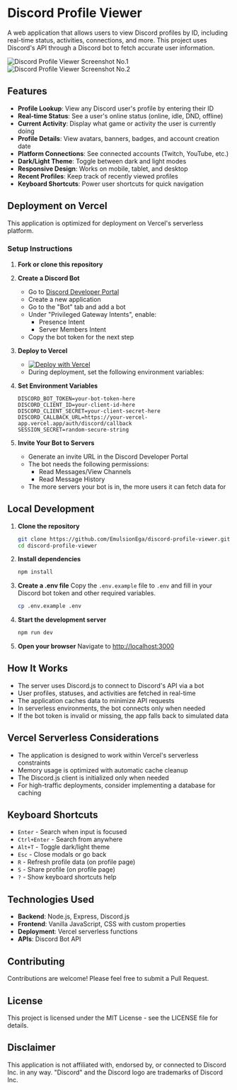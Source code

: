 # Discord Profile Viewer

A web application that allows users to view Discord profiles by ID, including real-time status, activities, connections, and more. This project uses Discord's API through a Discord bot to fetch accurate user information.

![Discord Profile Viewer Screenshot No.1](https://i.ibb.co/V0VxJf1B/Screenshot-2025-05-13-173322.png)
![Discord Profile Viewer Screenshot No.2](https://i.ibb.co/6J1C2mGq/Screenshot-2025-05-13-173702.png)

## Features

- **Profile Lookup**: View any Discord user's profile by entering their ID
- **Real-time Status**: See a user's online status (online, idle, DND, offline)
- **Current Activity**: Display what game or activity the user is currently doing
- **Profile Details**: View avatars, banners, badges, and account creation date
- **Platform Connections**: See connected accounts (Twitch, YouTube, etc.)
- **Dark/Light Theme**: Toggle between dark and light modes
- **Responsive Design**: Works on mobile, tablet, and desktop
- **Recent Profiles**: Keep track of recently viewed profiles
- **Keyboard Shortcuts**: Power user shortcuts for quick navigation

## Deployment on Vercel

This application is optimized for deployment on Vercel's serverless platform.

### Setup Instructions

1. **Fork or clone this repository**

2. **Create a Discord Bot**
   - Go to [Discord Developer Portal](https://discord.com/developers/applications)
   - Create a new application
   - Go to the "Bot" tab and add a bot
   - Under "Privileged Gateway Intents", enable:
     - Presence Intent
     - Server Members Intent
   - Copy the bot token for the next step

3. **Deploy to Vercel**
   - [![Deploy with Vercel](https://vercel.com/button)](https://vercel.com/new/clone?repository-url=https%3A%2F%2Fgithub.com%2FEmulsionEga%2Fdiscord-profile-viewer)
   - During deployment, set the following environment variables:

4. **Set Environment Variables**
   ```
   DISCORD_BOT_TOKEN=your-bot-token-here
   DISCORD_CLIENT_ID=your-client-id-here
   DISCORD_CLIENT_SECRET=your-client-secret-here
   DISCORD_CALLBACK_URL=https://your-vercel-app.vercel.app/auth/discord/callback
   SESSION_SECRET=random-secure-string
   ```

5. **Invite Your Bot to Servers**
   - Generate an invite URL in the Discord Developer Portal
   - The bot needs the following permissions:
     - Read Messages/View Channels
     - Read Message History
   - The more servers your bot is in, the more users it can fetch data for

## Local Development

1. **Clone the repository**
   ```bash
   git clone https://github.com/EmulsionEga/discord-profile-viewer.git
   cd discord-profile-viewer
   ```

2. **Install dependencies**
   ```bash
   npm install
   ```

3. **Create a .env file**
   Copy the `.env.example` file to `.env` and fill in your Discord bot token and other required variables.
   ```bash
   cp .env.example .env
   ```

4. **Start the development server**
   ```bash
   npm run dev
   ```

5. **Open your browser**
   Navigate to [http://localhost:3000](http://localhost:3000)

## How It Works

- The server uses Discord.js to connect to Discord's API via a bot
- User profiles, statuses, and activities are fetched in real-time
- The application caches data to minimize API requests
- In serverless environments, the bot connects only when needed
- If the bot token is invalid or missing, the app falls back to simulated data

## Vercel Serverless Considerations

- The application is designed to work within Vercel's serverless constraints
- Memory usage is optimized with automatic cache cleanup
- The Discord.js client is initialized only when needed
- For high-traffic deployments, consider implementing a database for caching

## Keyboard Shortcuts

- `Enter` - Search when input is focused
- `Ctrl+Enter` - Search from anywhere
- `Alt+T` - Toggle dark/light theme
- `Esc` - Close modals or go back
- `R` - Refresh profile data (on profile page)
- `S` - Share profile (on profile page)
- `?` - Show keyboard shortcuts help

## Technologies Used

- **Backend**: Node.js, Express, Discord.js
- **Frontend**: Vanilla JavaScript, CSS with custom properties
- **Deployment**: Vercel serverless functions
- **APIs**: Discord Bot API

## Contributing

Contributions are welcome! Please feel free to submit a Pull Request.

## License

This project is licensed under the MIT License - see the LICENSE file for details.

## Disclaimer

This application is not affiliated with, endorsed by, or connected to Discord Inc. in any way. "Discord" and the Discord logo are trademarks of Discord Inc.
